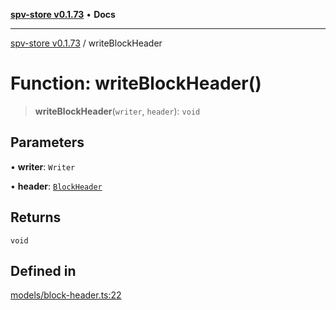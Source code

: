 [**spv-store v0.1.73**](../README.md) • **Docs**

***

[spv-store v0.1.73](../globals.md) / writeBlockHeader

# Function: writeBlockHeader()

> **writeBlockHeader**(`writer`, `header`): `void`

## Parameters

• **writer**: `Writer`

• **header**: [`BlockHeader`](../interfaces/BlockHeader.md)

## Returns

`void`

## Defined in

[models/block-header.ts:22](https://github.com/bitcoin-sv/spv-store/blob/9735342843cd2ea4b04983988f1fa98b59c98947/src/models/block-header.ts#L22)
